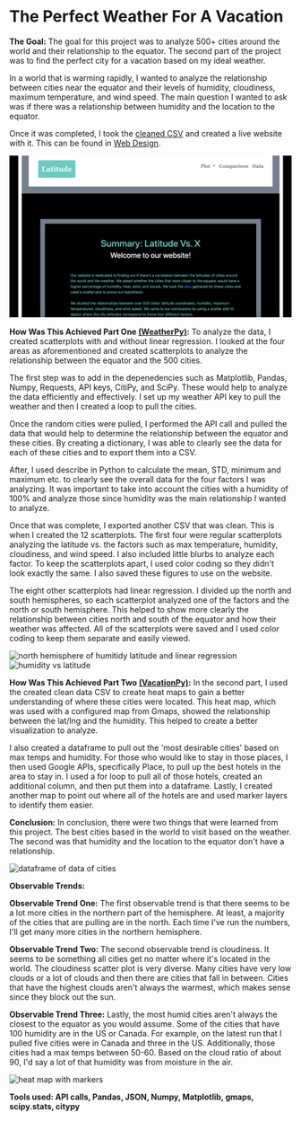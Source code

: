 <h1>The Perfect Weather For A Vacation</h1>

<strong>The Goal:</strong>
The goal for this project was to analyze 500+ cities around the world and their relationship to the equator. The second part of the project was to find the perfect city for a vacation based on my ideal weather. 

In a world that is warming rapidly, I wanted to analyze the relationship between cities near the equator and their levels of humidity, cloudiness, maximum temperature, and wind speed. The main question I wanted to ask was if there was a relationship between humidity and the location to the equator. 

Once it was completed, I took the [cleaned CSV](https://github.com/EmmaLimoli/api-python-challenge/blob/master/weather_py/output_data/weatherPy_clean_data.csv) and created a live website with it. This can be found in [Web Design](https://github.com/EmmaLimoli/web-design-challenge). 

![website](https://github.com/EmmaLimoli/web-design-challenge/blob/master/Resources/assets/images/Screen%20Shot%202020-09-21%20at%202.30.39%20PM.png)


<strong>How Was This Achieved Part One [(WeatherPy)](https://github.com/EmmaLimoli/api-python-challenge/tree/master/weather_py):</strong>
To analyze the data, I created scatterplots with and without linear regression. I looked at the four areas as aforementioned and created scatterplots to analyze the relationship between the equator and the 500 cities. 

The first step was to add in the depenedencies such as Matplotlib, Pandas, Numpy, Requests, API keys, CitiPy, and SciPy. These would help to analyze the data efficiently and effectively. I set up my weather API key to pull the weather and then I created a loop to pull the cities.

Once the random cities were pulled, I performed the API call and pulled the data that would help to determine the relationship between the equator and these cities. By creating a dictionary, I was able to clearly see the data for each of these cities and to export them into a CSV.

After, I used describe in Python to calculate the mean, STD, minimum and maximum etc. to clearly see the overall data for the four factors I was analyzing. It was important to take into account the cities with a humidity of 100% and analyze those since humidity was the main relationship I wanted to analyze. 

Once that was complete, I exported another CSV that was clean. This is when I created the 12 scatterplots. The first four were regular scatterplots analyzing the latitude vs. the factors such as max temperature, humidity, cloudiness, and wind speed. I also included little blurbs to analyze each factor. To keep the scatterplots apart, I used color coding so they didn't look exactly the same. I also saved these figures to use on the website.

The eight other scatterplots had linear regression. I divided up the north and south hemispheres, so each scatterplot analyzed one of the factors and the north or south hemisphere. This helped to show more clearly the relationship between cities north and south of the equator and how their weather was affected. All of the scatterplots were saved and I used color coding to keep them separate and easily viewed.

![north hemisphere of humitidy latitude and linear regression](https://github.com/EmmaLimoli/api-python-challenge/blob/master/weather_py/output_data/nhemHumLatReg.png)
![humidity vs latitude](https://github.com/EmmaLimoli/api-python-challenge/blob/master/weather_py/output_data/humidVlatinworld.png)

<strong>How Was This Achieved Part Two [(VacationPy)](https://github.com/EmmaLimoli/api-python-challenge/tree/master/vacation_py):</strong>
In the second part, I used the created clean data CSV to create heat maps to gain a better understanding of where these cities were located. This heat map, which was used with a configured map from Gmaps, showed the relationship between the lat/lng and the humidity. This helped to create a better visualization to analyze. 

I also created a dataframe to pull out the 'most desirable cities' based on max temps and humidity. For those who would like to stay in those places, I then used Google APIs, specifically Place, to pull up the best hotels in the area to stay in. I used a for loop to pull all of those hotels, created an additional column, and then put them into a dataframe. Lastly, I created another map to point out where all of the hotels are and used marker layers to identify them easier.

<strong>Conclusion:</strong>
In conclusion, there were two things that were learned from this project. The best cities based in the world to visit based on the weather. The second was that humidity and the location to the equator don't have a relationship.  

![dataframe of data of cities](https://github.com/EmmaLimoli/api-python-challenge/blob/master/weather_py/output_data/Screen%20Shot%202020-07-21%20at%2011.02.21%20AM.png)

<strong>Observable Trends:</strong>

<strong>Observable Trend One:</strong> 
The first observable trend is that there seems to be a lot more cities in the northern part of the hemisphere. At least, a majority of the cities that are pulling are in the north. Each time I've run the numbers, I'll get many more cities in the northern hemisphere.

<strong>Observable Trend Two:</strong> 
The second observable trend is cloudiness. It seems to be something all cities get no matter where it's located in the world. The cloudiness scatter plot is very diverse. Many cities have very low clouds or a lot of clouds and then there are cities that fall in between. Cities that have the highest clouds aren't always the warmest, which makes sense since they block out the sun.

<strong>Observable Trend Three:</strong> 
Lastly, the most humid cities aren't always the closest to the equator as you would assume. Some of the cities that have 100 humidity are in the US or Canada. For example, on the latest run that I pulled five cities were in Canada and three in the US. Additionally, those cities had a max temps between 50-60. Based on the cloud ratio of about 90, I'd say a lot of that humidity was from moisture in the air.

![heat map with markers](https://github.com/EmmaLimoli/api-python-challenge/blob/master/weather_py/output_data/Screen%20Shot%202020-07-21%20at%2011.03.21%20AM.png)

<strong>Tools used: API calls, Pandas, JSON, Numpy, Matplotlib, gmaps, scipy.stats, citypy</strong>

